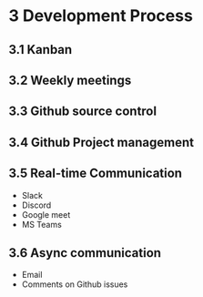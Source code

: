 # 3 Development Process

## 3.1 Kanban

## 3.2 Weekly meetings

## 3.3 Github source control

## 3.4 Github Project management

## 3.5 Real-time Communication

- Slack
- Discord
- Google meet
- MS Teams

## 3.6 Async communication

- Email
- Comments on Github issues
